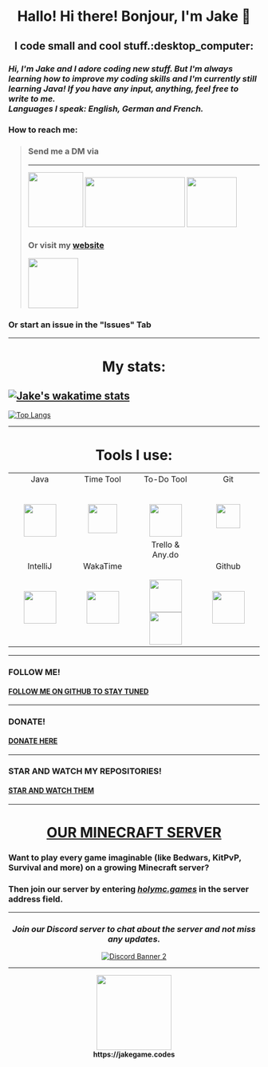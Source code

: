 <h1 align="center">Hallo! Hi there! Bonjour, I'm Jake 👋</h1>

<!--
**JakeGame3/jakegame3** is a ✨ _special_ ✨ repository because its `README.md` (this file) appears on your GitHub profile.

Here are some ideas to get you started:

- 🔭 I’m currently working on ...
- 🌱 I’m currently learning ...
- 👯 I’m looking to collaborate on ...
- 🤔 I’m looking for help with ...
- 💬 Ask me about ...
- 📫 How to reach me: ...
- 😄 Pronouns: ...
- ⚡ Fun fact: ...
-->
<h2 align="center">I code small and cool stuff.:desktop_computer:</h2>


### *Hi, I'm Jake and I adore coding new stuff. But I'm always learning how to improve my coding skills and I'm currently still learning Java! If you have any input, anything, feel free to write to me.  <br> Languages I speak: English, German and French.*

### How to reach me: <br>

> ### **Send me a DM via** <br>
> ****
>[<img src="https://user-images.githubusercontent.com/71566988/115141308-cb582c00-a03b-11eb-885e-ed3b4773ddbe.gif" width="110" height="110"/>](https://discordapp.com/users/601715164835741696 "Send me a MESSAGE via Discord")
>[<img src="https://media.giphy.com/media/iFgzUCWgxj7B22ik2K/giphy.gif" width="200" height="100"/>](https://www.reddit.com/user/JakeGame3 "Send me a MESSAGE via Reddit") 
>[<img src="https://media.giphy.com/media/ktfqJcs9AVf4HeDLFK/giphy.gif" width="100" height="100"/>](https://twitter.com/Jake_Game3 "Send me a MESSAGE via Twitter")<br>
> ### **Or visit my [website](https://jakegame.codes)**
> [<img src="https://media.giphy.com/media/ZgTR3UQ9XAWDvqy9jv/giphy.gif" width="100" height="100"/>](https://jakegame.codes "VIEW MY WEBSITE!")
### Or start an issue in the "Issues" Tab
****
<h1 align="center">My stats:</h1>

[![Jake's wakatime stats](https://github-readme-stats.vercel.app/api/wakatime?username=jakegame)](https://github.com/anuraghazra/github-readme-stats)<br>
----
[![Top Langs](https://github-readme-stats.vercel.app/api/top-langs/?username=jakegame3&layout=compact)](https://github.com/anuraghazra/github-readme-stats)
****
<h1 align="center">Tools I use:</h1>
<table>
          <tr valign="top">
            <td width="25%" align="center">
              <span>Java</span><br><br><br>
              <img height="65px" src="https://cdn.svgporn.com/logos/java.svg">
            </td> 
              <td width="25%" align="center">
                <span>Time Tool</span><br><br><br>
                <img height="58px" src="https://user-images.githubusercontent.com/71566988/115965015-6f077780-a527-11eb-8851-a6ef9292bf57.png">
              </td>  
              <td width="25%" align="center">
                <span>To-Do Tool</span><br><br><br>
                <img height="65px" src="https://user-images.githubusercontent.com/71566988/115965223-68c5cb00-a528-11eb-9415-8d09aafd293e.png">
              </td> 
              <td width="25%" align="center">
                <span>Git</span><br><br><br>
                <img height="48px" src="https://cdn.svgporn.com/logos/git.svg">
              </td>
          <tr valign="mid">
          <td width="25%" align="center">
            <span>IntelliJ</span><br><br><br>
            <a href="https://www.jetbrains.com/idea/" target="_blank"><img height="65px" src="https://cdn.svgporn.com/logos/intellij-idea.svg"></a>
          </td> 
          <td width="25%" align="center">
            <span>WakaTime</span><br><br><br>
            <a href="https://wakatime.com/" target="_blank"><img height="65px" src="https://cdn.svgporn.com/logos/wakatime.svg"></a>
          </td> 
          <td width="25%" align="center">
            <span>Trello & Any.do</span><br><br><br>
            <a href="https://trello.com/" target="_blank"><img height="65px" src="https://cdn.svgporn.com/logos/trello.svg"></a>
            <a href="https://www.any.do/" target="_blank"><img height="65px" src="https://pbs.twimg.com/profile_images/1175878725898002432/RJlIQU1d_400x400.jpg"></a>
          </td>
          <td width="25%" align="center">
            <span>Github</span><br><br><br>
            <img height="65px" src="https://user-images.githubusercontent.com/71566988/115964832-97db3d00-a526-11eb-99d5-886ae12fe0ee.png">
          </td> 
      </table> 
      
      
****
### FOLLOW ME!
#### [FOLLOW ME ON GITHUB TO STAY TUNED](https://github.com/JakeGame3 "Follow")
****
### DONATE!
#### [DONATE HERE](https://paypal.me/jakegame3 "Donate")
****
### STAR AND WATCH MY REPOSITORIES!
#### [STAR AND WATCH THEM](https://github.com/JakeGame3?tab=repositories " Star and Watch")
****
<h1 align="center"><a href="https://github.com/HolyMC" target="_blank">OUR MINECRAFT SERVER</h1></a>


### Want to play every game imaginable (like Bedwars, KitPvP, Survival and more) on a growing Minecraft server?<br>
### Then join our server by entering <i><u>holymc.games</i></u> in the server address field.<br>
----
<h3 align="center"><i>Join our Discord server to chat about the server and not miss any updates.</i></h3>

<p align="center">
  <a href="https://discord.com/invite/W9hgq6DaMh"><img src="https://discordapp.com/api/guilds/835411217597071403/widget.png?style=banner2" alt="Discord Banner 2"/></a><br>
</p>

****

<p align="center">
  <a href="https://jakegame.codes" target="_blank"><img width="150" height="150" src="https://media.giphy.com/media/ZgTR3UQ9XAWDvqy9jv/giphy.gif"></a><br>
  <b>https://jakegame.codes</b>
</p>

